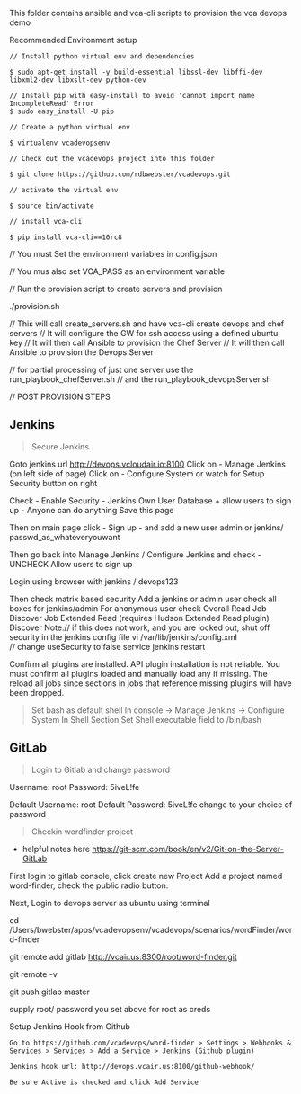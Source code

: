 
This folder contains ansible and vca-cli scripts to provision the vca devops demo



Recommended Environment setup

```
// Install python virtual env and dependencies

$ sudo apt-get install -y build-essential libssl-dev libffi-dev libxml2-dev libxslt-dev python-dev 

// Install pip with easy-install to avoid 'cannot import name IncompleteRead' Error
$ sudo easy_install -U pip

// Create a python virtual env

$ virtualenv vcadevopsenv

// Check out the vcadevops project into this folder

$ git clone https://github.com/rdbwebster/vcadevops.git

// activate the virtual env

$ source bin/activate

// install vca-cli

$ pip install vca-cli==10rc8

```

// You must Set the environment variables in config.json

// You mus also set VCA_PASS as an environment variable

// Run the provision script to create servers and provision

./provision.sh


// This will call create_servers.sh and have vca-cli create devops and chef servers
// It will configure the GW for ssh access using a defined ubuntu key
// It will then call Ansible to provision the Chef Server
// It will then call Ansible to provision the Devops Server

// for partial processing of just one server use the run_playbook_chefServer.sh
// and the run_playbook_devopsServer.sh


// POST PROVISION STEPS



Jenkins
------

> Secure Jenkins

Goto jenkins url http://devops.vcloudair.io:8100
Click on - Manage Jenkins  (on left side of page)
Click on - Configure System or watch for Setup Security button on right 

Check - Enable Security
      - Jenkins Own User Database  + allow users to sign up
      - Anyone can do anything
Save this page

Then on main page click - Sign up - and add a new user admin or jenkins/ passwd_as_whateveryouwant


Then go back into Manage Jenkins / Configure Jenkins and check
      - UNCHECK Allow users to sign up

Login using browser with jenkins / devops123

Then check matrix based security
Add a jenkins or admin user
check all boxes for jenkins/admin
For anonymous user check
Overall Read
Job Discover
Job Extended Read (requires Hudson Extended Read plugin)
Discover
Note:// if this does not work, and you are locked out, shut off security in the jenkins config file
vi /var/lib/jenkins/config.xml  
// change useSecurity to false
service jenkins restart

Confirm all plugins are installed.
API plugin installation is not reliable.
You must confirm all plugins loaded and manually load any if missing.
The reload all jobs since sections in jobs that reference missing plugins will have been dropped.



> Set bash as default shell 
In console -> Manage Jenkins -> Configure System
In Shell Section 
Set Shell executable field to 
/bin/bash


GitLab
------
> Login to Gitlab and change password

Username: root
Password: 5iveL!fe

Default Username: root
Default Password: 5iveL!fe
change to your choice of password

>Checkin wordfinder project
- helpful notes here https://git-scm.com/book/en/v2/Git-on-the-Server-GitLab

First login to gitlab console, click create new Project
Add a project named word-finder, check the public radio button.

Next, Login to devops server as ubuntu using terminal

cd /Users/bwebster/apps/vcadevopsenv/vcadevops/scenarios/wordFinder/word-finder

git remote add gitlab http://vcair.us:8300/root/word-finder.git

git remote -v

git push gitlab  master

supply  root/ password you set above for root as creds


Setup Jenkins Hook from Github

    Go to https://github.com/vcadevops/word-finder > Settings > Webhooks & Services > Services > Add a Service > Jenkins (Github plugin)

    Jenkins hook url: http://devops.vcair.us:8100/github-webhook/

    Be sure Active is checked and click Add Service

